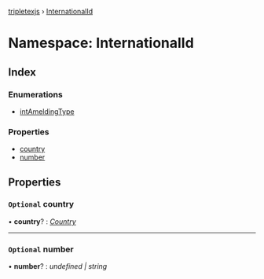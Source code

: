 [tripletexjs](../README.md) › [InternationalId](internationalid.md)

# Namespace: InternationalId

## Index

### Enumerations

* [intAmeldingType](../enums/internationalid.intameldingtype.md)

### Properties

* [country](internationalid.md#optional-country)
* [number](internationalid.md#optional-number)

## Properties

### `Optional` country

• **country**? : *[Country](../interfaces/country.md)*

___

### `Optional` number

• **number**? : *undefined | string*
